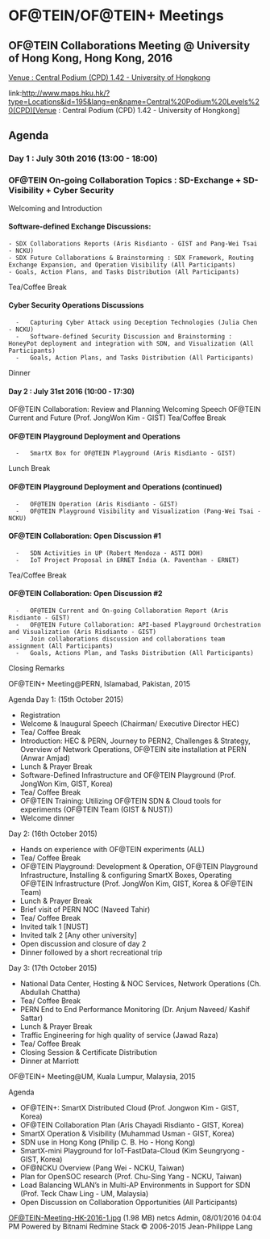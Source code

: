# OF@TEIN/OF@TEIN+ Meetings
## OF@TEIN Collaborations Meeting @ University of Hong Kong, Hong Kong, 2016

[Venue : Central Podium (CPD) 1.42 - University of Hongkong](http://www.maps.hku.hk/?type=Locations&id=195&lang=en&name=Central%20Podium%20Levels%20(CPD))

link:http://www.maps.hku.hk/?type=Locations&id=195&lang=en&name=Central%20Podium%20Levels%20(CPD)[Venue : Central Podium (CPD) 1.42 - University of Hongkong] 

## Agenda

### Day 1 : July 30th 2016 (13:00 - 18:00)
### OF@TEIN On-going Collaboration Topics : SD-Exchange + SD-Visibility + Cyber Security

 Welcoming and Introduction

#### Software-defined Exchange Discussions:
    - SDX Collaborations Reports (Aris Risdianto - GIST and Pang-Wei Tsai - NCKU)
    - SDX Future Collaborations & Brainstorming : SDX Framework, Routing Exchange Expansion, and Operation Visibility (All Participants)
    - Goals, Action Plans, and Tasks Distribution (All Participants)

Tea/Coffee Break
#### Cyber Security Operations Discussions
      -   Capturing Cyber Attack using Deception Technologies (Julia Chen - NCKU)
      -   Software-defined Security Discussion and Brainstorming : HoneyPot deployment and integration with SDN, and Visualization (All Participants)
      -   Goals, Action Plans, and Tasks Distribution (All Participants)

Dinner

#### Day 2 : July 31st 2016 (10:00 - 17:30)
OF@TEIN Collaboration: Review and Planning
Welcoming Speech
OF@TEIN Current and Future (Prof. JongWon Kim - GIST)
Tea/Coffee Break
#### OF@TEIN Playground Deployment and Operations
      -   SmartX Box for OF@TEIN Playground (Aris Risdianto - GIST)

Lunch Break
#### OF@TEIN Playground Deployment and Operations (continued)
      -   OF@TEIN Operation (Aris Risdianto - GIST)
      -   OF@TEIN Playground Visibility and Visualization (Pang-Wei Tsai - NCKU)

#### OF@TEIN Collaboration: Open Discussion #1
      -   SDN Activities in UP (Robert Mendoza - ASTI DOH)
      -   IoT Project Proposal in ERNET India (A. Paventhan - ERNET)

Tea/Coffee Break
#### OF@TEIN Collaboration: Open Discussion #2
      -   OF@TEIN Current and On-going Collaboration Report (Aris Risdianto - GIST)
      -   OF@TEIN Future Collaboration: API-based Playground Orchestration and Visualization (Aris Risdianto - GIST)
      -   Join collaborations discussion and collaborations team assignment (All Participants)
      -   Goals, Actions Plan, and Tasks Distribution (All Participants)

Closing Remarks

OF@TEIN+ Meeting@PERN, Islamabad, Pakistan, 2015

Agenda
Day 1: (15th October 2015)
  -   Registration
  -   Welcome & Inaugural Speech (Chairman/ Executive Director HEC)
  -   Tea/ Coffee Break
  -   Introduction: HEC & PERN, Journey to PERN2, Challenges & Strategy, Overview of Network Operations, OF@TEIN site installation at PERN (Anwar Amjad)
  -   Lunch & Prayer Break
  -   Software-Defined Infrastructure and OF@TEIN Playground (Prof. JongWon Kim, GIST, Korea)
  -   Tea/ Coffee Break
  -   OF@TEIN Training: Utilizing OF@TEIN SDN & Cloud tools for experiments (OF@TEIN Team (GIST & NUST))
  -   Welcome dinner

Day 2: (16th October 2015)
  -   Hands on experience with OF@TEIN experiments (ALL)
  -   Tea/ Coffee Break
  -   OF@TEIN Playground: Development & Operation, OF@TEIN Playground Infrastructure, Installing & configuring SmartX Boxes, Operating OF@TEIN Infrastructure (Prof. JongWon Kim, GIST, Korea & OF@TEIN Team)
  -   Lunch & Prayer Break
  -   Brief visit of PERN NOC (Naveed Tahir)
  -   Tea/ Coffee Break
  -   Invited talk 1 [NUST]
  -   Invited talk 2 [Any other university]
  -   Open discussion and closure of day 2
  -   Dinner followed by a short recreational trip

Day 3: (17th October 2015)
  -   National Data Center, Hosting & NOC Services, Network Operations (Ch. Abdullah Chattha)
  -   Tea/ Coffee Break
  -   PERN End to End Performance Monitoring (Dr. Anjum Naveed/ Kashif Sattar)
  -   Lunch & Prayer Break
  -   Traffic Engineering for high quality of service (Jawad Raza)
  -   Tea/ Coffee Break
  -   Closing Session & Certificate Distribution
  -   Dinner at Marriott

OF@TEIN+ Meeting@UM, Kuala Lumpur, Malaysia, 2015

Agenda
  -   OF@TEIN+: SmartX Distributed Cloud (Prof. Jongwon Kim - GIST, Korea)
  -   OF@TEIN Collaboration Plan (Aris Chayadi Risdianto - GIST, Korea)
  -   SmartX Operation & Visibility (Muhammad Usman - GIST, Korea)
  -   SDN use in Hong Kong (Philip C. B. Ho - Hong Kong)
  -   SmartX-mini Playground for IoT-FastData-Cloud (Kim Seungryong - GIST, Korea)
  -   OF@NCKU Overview (Pang Wei - NCKU, Taiwan)
  -   Plan for OpenSOC research (Prof. Chu-Sing Yang - NCKU, Taiwan)
  -   Load Balancing WLAN’s in Multi-AP Environments in Support for SDN (Prof. Teck Chaw Ling - UM, Malaysia)
  -   Open Discussion on Collaboration Opportunities (All Participants)

OF@TEIN-Meeting-HK-2016-1.jpg (1.98 MB) netcs Admin, 08/01/2016 04:04 PM
Powered by Bitnami Redmine Stack © 2006-2015 Jean-Philippe Lang
